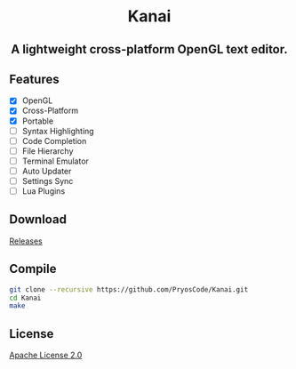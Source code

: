 <h1 align="center">Kanai</h1>
<h2 align="center">A lightweight cross-platform OpenGL text editor.</h2>

## Features

- [x] OpenGL
- [x] Cross-Platform
- [x] Portable
- [ ] Syntax Highlighting
- [ ] Code Completion
- [ ] File Hierarchy
- [ ] Terminal Emulator
- [ ] Auto Updater
- [ ] Settings Sync
- [ ] Lua Plugins

## Download

[Releases](https://github.com/PryosCode/Kanai/releases)

## Compile

```bash
git clone --recursive https://github.com/PryosCode/Kanai.git
cd Kanai
make
```

## License

[Apache License 2.0](https://github.com/PryosCode/Kanai/blob/master/LICENSE)